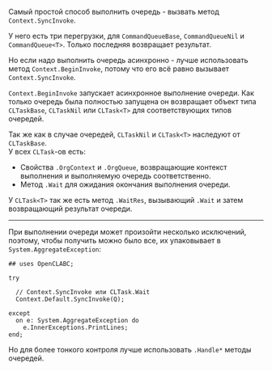 ﻿


Самый простой способ выполнить очередь - вызвать метод `Context.SyncInvoke`.

У него есть три перегрузки, для `CommandQueueBase`, `CommandQueueNil` и `CommandQueue<T>`.
Только последняя возвращает результат.

Но если надо выполнить очередь асинхронно - лучше использовать метод `Context.BeginInvoke`,
потому что его всё равно вызывает `Context.SyncInvoke`.

`Context.BeginInvoke` запускает асинхронное выполнение очереди.
Как только очередь была полностью запущена он возвращает объект типа
`CLTaskBase`, `CLTaskNil` или `CLTask<T>` для соответствующих типов очередей.

Так же как в случае очередей, `CLTaskNil` и `CLTask<T>` наследуют от `CLTaskBase`.\
У всех `CLTask`-ов есть:
- Свойства `.OrgContext` и `.OrgQueue`, возвращающие контекст выполнения и выполняемую очередь соответственно.
- Метод `.Wait` для ожидания окончания выполнения очереди.

У `CLTask<T>` так же есть метод `.WaitRes`, вызывающий `.Wait` и затем возвращающий результат очереди.

---

При выполнении очереди может произойти несколько исключений, поэтому, чтобы получить можно было все, их упаковывает в `System.AggregateException`:
```
## uses OpenCLABC;

try
  
  // Context.SyncInvoke или CLTask.Wait
  Context.Default.SyncInvoke(Q);
  
except
  on e: System.AggregateException do
    e.InnerExceptions.PrintLines;
end;
```
Но для более тонкого контроля лучше использовать
<a path="../Создание очередей/Обработка исключений">`.Handle*` методы очередей</a>.



